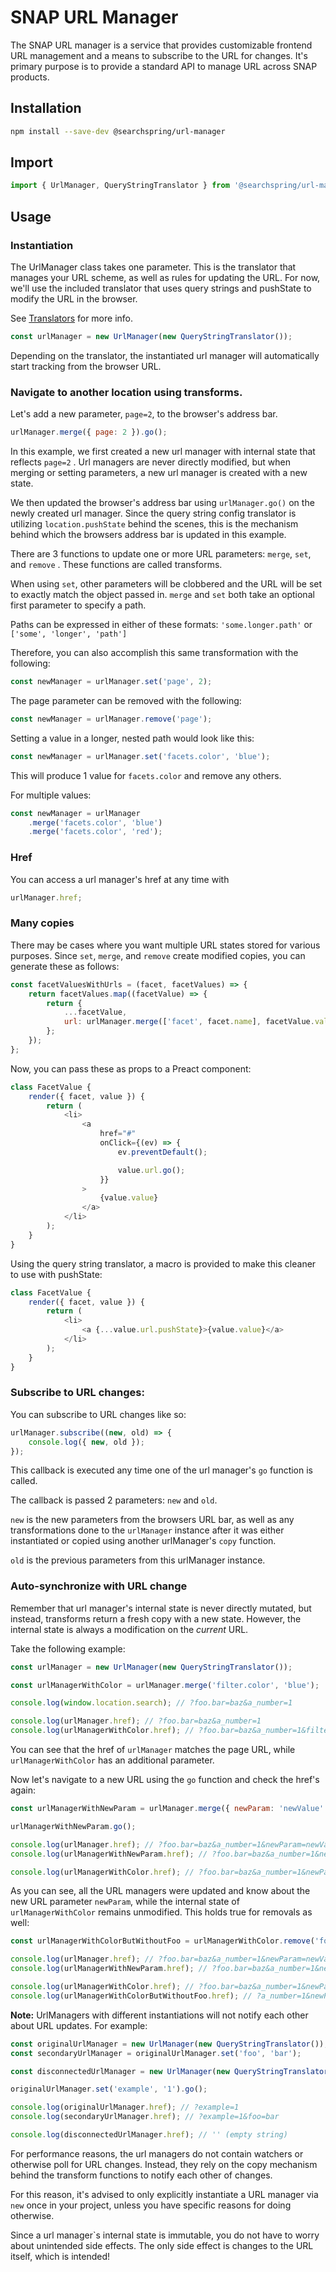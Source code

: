 # SNAP URL Manager


The SNAP URL manager is a service that provides customizable frontend URL management and a means to subscribe to the URL for changes. It's primary purpose is to provide a standard API to manage URL across SNAP products.

## Installation

```sh
npm install --save-dev @searchspring/url-manager
```

## Import

```js
import { UrlManager, QueryStringTranslator } from '@searchspring/url-manager';
```

## Usage

### Instantiation

The UrlManager class takes one parameter. This is the translator that manages your URL scheme, as well as rules for updating the URL. For now, we'll use the included translator that uses query strings and pushState to modify the URL in the browser.

See [Translators](src/translators/README.md) for more info.

```js
const urlManager = new UrlManager(new QueryStringTranslator());
```

Depending on the translator, the instantiated url manager will automatically start tracking from the browser URL.

### Navigate to another location using transforms.

Let's add a new parameter, `page=2`, to the browser's address bar.

```js
urlManager.merge({ page: 2 }).go();
```

In this example, we first created a new url manager with internal state that reflects `page=2` . Url managers are never directly modified, but when merging or setting parameters, a new url manager is created with a new state.

We then updated the browser's address bar using `urlManager.go()` on the newly created url manager. Since the query string config translator is utilizing `location.pushState` behind the scenes,
this is the mechanism behind which the browsers address bar is updated in this example.

There are 3 functions to update one or more URL parameters: `merge`, `set`, and `remove` . These functions are called transforms.

When using `set`, other parameters will be clobbered and the URL will be set to exactly match the object passed in. `merge` and `set` both take an optional first parameter to specify a path.

Paths can be expressed in either of these formats:
`'some.longer.path'` or `['some', 'longer', 'path']`

Therefore, you can also accomplish this same transformation with the following:

```js
const newManager = urlManager.set('page', 2);
```

The page parameter can be removed with the following:

```js
const newManager = urlManager.remove('page');
```

Setting a value in a longer, nested path would look like this:

```js
const newManager = urlManager.set('facets.color', 'blue');
```

This will produce 1 value for `facets.color` and remove any others.

For multiple values:

```js
const newManager = urlManager
	.merge('facets.color', 'blue')
	.merge('facets.color', 'red');
```

### Href

You can access a url manager's href at any time with

```js
urlManager.href;
```

### Many copies

There may be cases where you want multiple URL states stored for various purposes. Since
`set`, `merge`, and `remove` create modified copies, you can generate these as follows:

```js
const facetValuesWithUrls = (facet, facetValues) => {
	return facetValues.map((facetValue) => {
		return {
			...facetValue,
			url: urlManager.merge(['facet', facet.name], facetValue.value),
		};
	});
};
```

Now, you can pass these as props to a Preact component:

```js
class FacetValue {
	render({ facet, value }) {
		return (
			<li>
				<a
					href="#"
					onClick={(ev) => {
						ev.preventDefault();

						value.url.go();
					}}
				>
					{value.value}
				</a>
			</li>
		);
	}
}
```

Using the query string translator, a macro is provided to make this cleaner to use with pushState:

```js
class FacetValue {
	render({ facet, value }) {
		return (
			<li>
				<a {...value.url.pushState}>{value.value}</a>
			</li>
		);
	}
}
```

### Subscribe to URL changes:

You can subscribe to URL changes like so:

```js
urlManager.subscribe((new, old) => {
	console.log({ new, old });
});
```

This callback is executed any time one of the url manager's `go` function is called.

The callback is passed 2 parameters: `new` and `old`.

`new` is the new parameters from the browsers URL bar, as well as any transformations done to the `urlManager` instance after it was either instantiated or copied using another urlManager's `copy` function.

`old` is the previous parameters from this urlManager instance.

### Auto-synchronize with URL change

Remember that url manager's internal state is never directly mutated, but instead, transforms return a fresh copy with a new
state. However, the internal state is always a modification on the _current_ URL.

Take the following example:

```js
const urlManager = new UrlManager(new QueryStringTranslator());

const urlManagerWithColor = urlManager.merge('filter.color', 'blue');

console.log(window.location.search); // ?foo.bar=baz&a_number=1

console.log(urlManager.href); // ?foo.bar=baz&a_number=1
console.log(urlManagerWithColor.href); // ?foo.bar=baz&a_number=1&filter.color=blue
```

You can see that the href of `urlManager` matches the page URL, while `urlManagerWithColor` has an additional parameter.

Now let's navigate to a new URL using the `go` function and check the href's again:

```js
const urlManagerWithNewParam = urlManager.merge({ newParam: 'newValue' });

urlManagerWithNewParam.go();

console.log(urlManager.href); // ?foo.bar=baz&a_number=1&newParam=newValue
console.log(urlManagerWithNewParam.href); // ?foo.bar=baz&a_number=1&newParam=newValue

console.log(urlManagerWithColor.href); // ?foo.bar=baz&a_number=1&newParam=newValue&filter.color=blue
```

As you can see, all the URL managers were updated and know about the new URL parameter `newParam`, while the internal
state of `urlManagerWithColor` remains unmodified. This holds true for removals as well:

```js
const urlManagerWithColorButWithoutFoo = urlManagerWithColor.remove('foo');

console.log(urlManager.href); // ?foo.bar=baz&a_number=1&newParam=newValue
console.log(urlManagerWithNewParam.href); // ?foo.bar=baz&a_number=1&newParam=newValue

console.log(urlManagerWithColor.href); // ?foo.bar=baz&a_number=1&newParam=newValue&filter.color=blue
console.log(urlManagerWithColorButWithoutFoo.href); // ?a_number=1&newParam=newValue&filter.color=blue
```

**Note:** UrlManagers with different instantiations will not notify each other about URL updates. For example:

```js
const originalUrlManager = new UrlManager(new QueryStringTranslator());
const secondaryUrlManager = originalUrlManager.set('foo', 'bar');

const disconnectedUrlManager = new UrlManager(new QueryStringTranslator());

originalUrlManager.set('example', '1').go();

console.log(originalUrlManager.href); // ?example=1
console.log(secondaryUrlManager.href); // ?example=1&foo=bar

console.log(disconnectedUrlManager.href); // '' (empty string)
```

For performance reasons, the url managers do not contain watchers or otherwise poll for URL changes. Instead, they rely
on the copy mechanism behind the transform functions to notify each other of changes.

For this reason, it's advised to only explicitly instantiate a URL manager via `new` once in your project, unless you have
specific reasons for doing otherwise.

Since a url manager`s internal state is immutable, you do not have to worry about unintended side effects. The only side effect is changes to the URL itself, which is intended!
